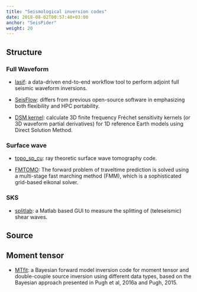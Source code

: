 ```yaml
---
title: "Seismological inversion codes"
date: 2018-08-02T00:57:40+03:00
anchor: "SeisPider"
weight: 20
---
```


## Structure

### Full Waveform

- [lasif](http://lasif.net/prerequisites.html): a data-driven end-to-end workflow tool to perform adjoint full seismic waveform inversions.

- [SeisFlow](https://github.com/rmodrak/seisflows): differs from previous open-source software in emphasizing both flexibility and HPC portability. 

- [DSM kernel](https://github.com/IPGP/DSM-Kernel): calculate 3D finite frequency Fréchet sensitivity kernels (or 3D waveform partial derivatives) for 1D reference Earth models using Direct Solution Method.

### Surface wave

- [topo_sp_cu](http://ciei.colorado.edu/Products/): ray theoretic surface wave tomography code.

- [FMTOMO](http://rses.anu.edu.au/~nick/fmtomo.html): The forward problem of traveltime prediction is solved using a multi-stage fast marching method (FMM), which is a sophisticated grid-based eikonal solver.

### SKS
- [splitlab](https://github.com/IPGP/splitlab): a Matlab based GUI to measure the splitting of (teleseismic) shear waves.

## Source

## Moment tensor
- [MTfit](https://github.com/djpugh/MTfit): a Bayesian forward model inversion code for moment tensor and double-couple source inversion using different data types, based on the Bayesian approach presented in Pugh et al, 2016a and Pugh, 2015. 
